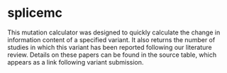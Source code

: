 splicemc
========

This mutation calculator was designed to quickly calculate the change in information content of a specified variant. It also returns the number of studies in which this variant has been reported following our literature review. Details on these papers can be found in the source table, which appears as a link following variant submission.

